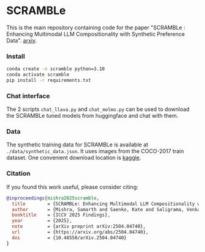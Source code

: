 # SCRAMBLe

This is the main repository containing code for the paper "SCRAMBLe : Enhancing Multimodal LLM Compositionality with Synthetic Preference Data". [arxiv](https://arxiv.org/abs/2504.04740).

### Install

```bash
conda create -n scramble python=3.10
conda activate scramble
pip install -r requirements.txt
```

### Chat interface

The 2 scripts `chat_llava.py` and `chat_molmo.py` can be used to download the SCRAMBLe tuned models from huggingface and chat with them.

### Data

The synthetic training data for SCRAMBLe is available at `./data/synthetic_data.json`. 
It uses images from the COCO-2017 train dataset. One convenient download location is [kaggle](https://www.kaggle.com/datasets/awsaf49/coco-2017-dataset/data).

### Citation

If you found this work useful, please consider citing:

```bibtex
@inproceedings{mishra2025scramble,
  title        = {SCRAMBLe: Enhancing Multimodal LLM Compositionality with Synthetic Preference Data},
  author       = {Mishra, Samarth and Saenko, Kate and Saligrama, Venkatesh},
  booktitle    = {ICCV 2025 Findings},
  year         = {2025},
  note         = {arXiv preprint arXiv:2504.04740},
  url          = {https://arxiv.org/abs/2504.04740},
  doi          = {10.48550/arXiv.2504.04740}
}
```

